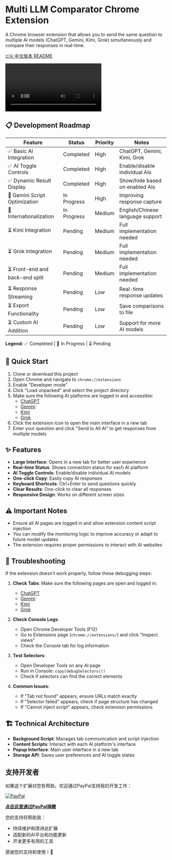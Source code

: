 # Multi LLM Comparator Chrome Extension

A Chrome browser extension that allows you to send the same question to multiple AI models (ChatGPT, Gemini, Kimi, Grok) simultaneously and compare their responses in real-time.

[🇨🇳 中文版本 README](README_CN.md)

![operation](assets/operation.mov)

## 📋 Development Roadmap

| Feature | Status | Priority | Notes |
|---------|--------|----------|-------|
| ✅ Basic AI Integration | Completed | High | ChatGPT, Gemini, Kimi, Grok |
| ✅ AI Toggle Controls | Completed | High | Enable/disable individual AIs |
| ✅ Dynamic Result Display | Completed | High | Show/hide based on enabled AIs |
| 🔄 Gemini Script Optimization | In Progress | High | Improving response capture |
| 🔄 Internationalization | In Progress | Medium | English/Chinese language support |
| ⏳ Kimi Integration | Pending | Medium | Full implementation needed |
| ⏳ Grok Integration | Pending | Medium | Full implementation needed |
| ⏳ Front-end and back-end split| Pending | Medium | Full implementation needed |
| ⏳ Response Streaming | Pending | Low | Real-time response updates |
| ⏳ Export Functionality | Pending | Low | Save comparisons to file |
| ⏳ Custom AI Addition | Pending | Low | Support for more AI models |

**Legend:** ✅ Completed | 🔄 In Progress | ⏳ Pending

## 🚀 Quick Start

1. Clone or download this project
2. Open Chrome and navigate to `chrome://extensions`
3. Enable "Developer mode"
4. Click "Load unpacked" and select the project directory
5. Make sure the following AI platforms are logged in and accessible:
   - [ChatGPT](https://chat.openai.com)
   - [Gemini](https://gemini.google.com)
   - [Kimi](https://kimi.moonshot.cn)
   - [Grok](https://x.com/i/grok)
6. Click the extension icon to open the main interface in a new tab
7. Enter your question and click "Send to All AI" to get responses from multiple models

## ✨ Features

- **Large Interface**: Opens in a new tab for better user experience
- **Real-time Status**: Shows connection status for each AI platform
- **AI Toggle Controls**: Enable/disable individual AI models
- **One-click Copy**: Easily copy AI responses
- **Keyboard Shortcuts**: Ctrl+Enter to send questions quickly
- **Clear Results**: One-click to clear all responses
- **Responsive Design**: Works on different screen sizes

## ⚠️ Important Notes

- Ensure all AI pages are logged in and allow extension content script injection
- You can modify the monitoring logic to improve accuracy or adapt to future model updates
- The extension requires proper permissions to interact with AI websites

## 🔧 Troubleshooting

If the extension doesn't work properly, follow these debugging steps:

1. **Check Tabs**: Make sure the following pages are open and logged in:
   - [ChatGPT](https://chat.openai.com)
   - [Gemini](https://gemini.google.com)
   - [Kimi](https://kimi.moonshot.cn)
   - [Grok](https://x.com/i/grok)

2. **Check Console Logs**:
   - Open Chrome Developer Tools (F12)
   - Go to Extensions page (`chrome://extensions/`) and click "Inspect views"
   - Check the Console tab for log information

3. **Test Selectors**:
   - Open Developer Tools on any AI page
   - Run in Console: `copy(debugSelectors())`
   - Check if selectors can find the correct elements

4. **Common Issues**:
   - If "Tab not found" appears, ensure URLs match exactly
   - If "Selector failed" appears, check if page structure has changed
   - If "Cannot inject script" appears, check extension permissions

## 🏗️ Technical Architecture

- **Background Script**: Manages tab communication and script injection
- **Content Scripts**: Interact with each AI platform's interface
- **Popup Interface**: Main user interface in a new tab
- **Storage API**: Saves user preferences and AI toggle states

## 支持开发者

如果这个扩展对您有帮助，欢迎通过PayPal支持我的开发工作：

[![PayPal](https://img.shields.io/badge/PayPal-支持开发-blue?style=for-the-badge&logo=paypal)](https://paypal.me/JackYuan674)

**[点击这里通过PayPal捐赠](https://paypal.me/JackYuan674)**

您的支持将帮助我：

- 持续维护和改进此扩展
- 适配新的AI平台和功能更新
- 开发更多有用的工具

感谢您的支持和使用！🙏

